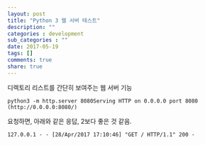 ```yaml
---
layout: post
title: "Python 3 웹 서버 테스트"
description: ""
categories : development
sub_categories : ""
date: 2017-05-19
tags: []
comments: true
share: true
---
```


디렉토리 리스트를 간단히 보여주는 웹 서버 기능

  

    python3 -m http.server 8080Serving HTTP on 0.0.0.0 port 8080 (http://0.0.0.0:8080/)

  

요청하면, 아래와 같은 응답, 2보다 좋은 것 같음.

  

    127.0.0.1 - - [28/Apr/2017 17:10:46] "GET / HTTP/1.1" 200 -

  

  

